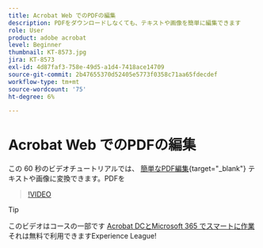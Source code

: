 ```yaml
---
title: Acrobat Web でのPDFの編集
description: PDFをダウンロードしなくても、テキストや画像を簡単に編集できます
role: User
product: adobe acrobat
level: Beginner
thumbnail: KT-8573.jpg
jira: KT-8573
exl-id: 4d87faf3-758e-49d5-a1d4-7418ace14709
source-git-commit: 2b47655370d52405e5773f0358c71aa65fdecdef
workflow-type: tm+mt
source-wordcount: '75'
ht-degree: 6%

---
```


# Acrobat Web でのPDFの編集

この 60 秒のビデオチュートリアルでは、 [簡単なPDF編集](https://www.adobe.com/jp/acrobat/online/pdf-editor.html){target="_blank"} テキストや画像に変換できます。PDFを

>[!VIDEO](https://video.tv.adobe.com/v/336362?quality=12&learn=on&hidetitle=true)

>[!TIP]
>
>このビデオはコースの一部です [Acrobat DCとMicrosoft 365 でスマートに作業](https://experienceleague.adobe.com/?recommended=Acrobat-U-1-2021.microsoft365) それは無料で利用できますExperience League!
